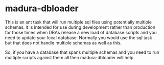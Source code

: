 madura-dbloader
===============

This is an ant task that will run multiple sql files using potentially multiple schemas. It is intended for use during development rather than production for those times when DBAs release a new load of database scripts and you need to update your local database. Normally you would use the <courier>sql</courier> task but that does not handle multiple schemas as well as this.

So, if you have a database that spans multiple schemas and you need to run multiple scripts against them all then madura-dbloader will help.
